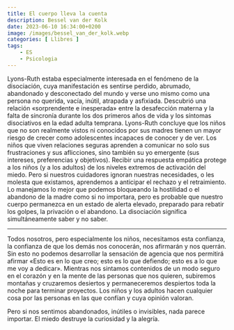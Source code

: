 ```yaml
---
title: El cuerpo lleva la cuenta
description: Bessel van der Kolk
date: 2023-06-10 16:34:00+0200
image: /images/bessel_van_der_kolk.webp
categories: [ Llibres ]
tags:
    - ES
    - Psicologia
---
```


Lyons-Ruth estaba especialmente interesada en el fenómeno de la disociación, cuya manifestación es sentirse perdido, abrumado, abandonado y desconectado del mundo y verse uno mismo como una persona no querida, vacía, inútil, atrapada y asfixiada. Descubrió una relación «sorprendente e inesperada» entre la desafección materna y la falta de sincronía durante los dos primeros años de vida y los síntomas disociativos en la edad adulta temprana. Lyons-Ruth concluye que los niños que no son realmente vistos ni conocidos por sus madres tienen un mayor riesgo de crecer como adolescentes incapaces de conocer y de ver. Los niños que viven relaciones seguras aprenden a comunicar no solo sus frustraciones y sus aflicciones, sino también su yo emergente (sus intereses, preferencias y objetivos). Recibir una respuesta empática protege a los niños (y a los adultos) de los niveles extremos de activación del miedo. Pero si nuestros cuidadores ignoran nuestras necesidades, o les molesta que existamos, aprendemos a anticipar el rechazo y el retraimiento. Lo manejamos lo mejor que podemos bloqueando la hostilidad o el abandono de la madre como si no importara, pero es probable que nuestro cuerpo permanezca en un estado de alerta elevado, preparado para rebatir los golpes, la privación o el abandono. La disociación significa simultáneamente saber y no saber.

---

Todos nosotros, pero especialmente los niños, necesitamos esta confianza, la confianza de que los demás nos conocerán, nos afirmarán y nos querrán. Sin esto no podemos desarrollar la sensación de agencia que nos permitirá afirmar «Esto es en lo que creo; esto es lo que defiendo; esto es a lo que me voy a dedicar». Mientras nos sintamos contenidos de un modo seguro en el corazón y en la mente de las personas que nos quieren, subiremos montañas y cruzaremos desiertos y permaneceremos despiertos toda la noche para terminar proyectos. Los niños y los adultos hacen cualquier cosa por las personas en las que confían y cuya opinión valoran.

Pero si nos sentimos abandonados, inútiles o invisibles, nada parece importar. El miedo destruye la curiosidad y la alegría. 
